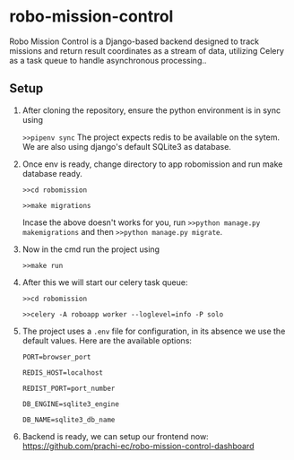 # robo-mission-control

Robo Mission Control is a Django-based backend designed to track missions and return result coordinates as a stream of data, utilizing Celery as a task queue to handle asynchronous processing..

## Setup

1. After cloning the repository, ensure the python environment is in sync using
   
   `>>pipenv sync`
   The project expects redis to be available on the sytem. We are also using django's default SQLite3 as database.
3. Once env is ready, change directory to app robomission and run make database ready.
   
   `>>cd robomission`
   
    `>>make migrations`

    Incase the above doesn't works for you, run `>>python manage.py makemigrations` and then `>>python manage.py migrate`.

4.  Now in the cmd run the project using

    `>>make run`

5. After this we will start our celery task queue:

   `>>cd robomission`
   
   `>>celery -A roboapp worker --loglevel=info -P solo`

6. The project uses a `.env` file for configuration, in its absence we use the default values. Here are the available options:

      `PORT=browser_port`
      
      `REDIS_HOST=localhost`
      
      `REDIST_PORT=port_number`
      
      `DB_ENGINE=sqlite3_engine`
      
      `DB_NAME=sqlite3_db_name`

7. Backend is ready, we can setup our frontend now: https://github.com/prachi-ec/robo-mission-control-dashboard

